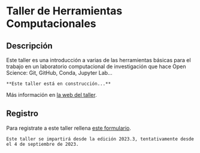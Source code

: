 # Taller de Herramientas Computacionales

## Descripción

Este taller es una introducción a varias de las herramientas básicas para el trabajo en un
laboratorio computacional de investigación que hace Open Science: Git, GitHub, Conda, Jupyter Lab...

```{warning} 
**Este taller está en construcción...**
```

Más información en [la web del taller](https://www.uibcdf.org/Taller-Herramientas-Computacionales).

## Registro

Para registrate a este taller rellena [este formulario](https://forms.gle/SryeUPxd19FUxd7NA).

```{important} 
Este taller se impartirá desde la edición 2023.3, tentativamente desde el 4 de septiembre de 2023.
```
